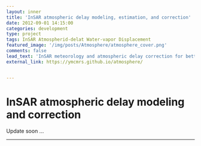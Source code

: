 ```yaml
---
layout: inner
title: 'InSAR atmospheric delay modeling, estimation, and correction'
date: 2012-09-01 14:15:00
categories: development
type: project
tags: InSAR Atmospherid-delat Water-vapor Displacement
featured_image: '/img/posts/Atmosphere/atmosphere_cover.png'
comments: false
lead_text: 'InSAR meteorology and atmospheric delay correction for better displacement mapping.'
external_link: https://ymcmrs.github.io/atmosphere/


---
```


# InSAR atmospheric delay modeling and correction

Update soon ...

---

